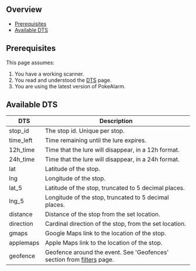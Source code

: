 ## Overview

* [Prerequisites](#prerequisites)
* [Available DTS](#available-dts)

## Prerequisites

This page assumes:

1. You have a working scanner.
2. You read and understood the [DTS](Dynamic-Text-Substitution) page.
3. You are using the latest version of PokeAlarm.

## Available DTS

| DTS          | Description                                            |
|------------- |------------------------------------------------------- |
| stop_id      | The stop id. Unique per stop.                          |
| time_left    | Time remaining until the lure expires.                 |
| 12h_time     | Time that the lure will disappear, in a 12h format.    |
| 24h_time     | Time that the lure will disappear, in a 24h format.    |
| lat          | Latitude of the stop.                                  |
| lng          | Longitude of the stop.                                 |
| lat_5        | Latitude of the stop, truncated to 5 decimal places.   |
| lng_5        | Longitude of the stop, truncated to 5 decimal places.  |
| distance     | Distance of the stop from the set location.            |
| direction    | Cardinal direction of the stop, from the set location. |
| gmaps        | Google Maps link to the location of the stop.          |
| applemaps    | Apple Maps link to the location of the stop.           |
| geofence     | Geofence around the event. See 'Geofences' section from [filters](Filters-Overview#geofence) page.|

